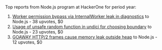 Top reports from Node.js program at HackerOne for period year:

1. [Worker permission bypass via InternalWorker leak in diagnostics](https://hackerone.com/reports/2575105) to Node.js - 38 upvotes, $0
2. [Usage of unsafe random function in undici for choosing boundary](https://hackerone.com/reports/2913312) to Node.js - 23 upvotes, $0
3. [GOAWAY HTTP/2 frames cause memory leak outside heap](https://hackerone.com/reports/2841362) to Node.js - 12 upvotes, $0
